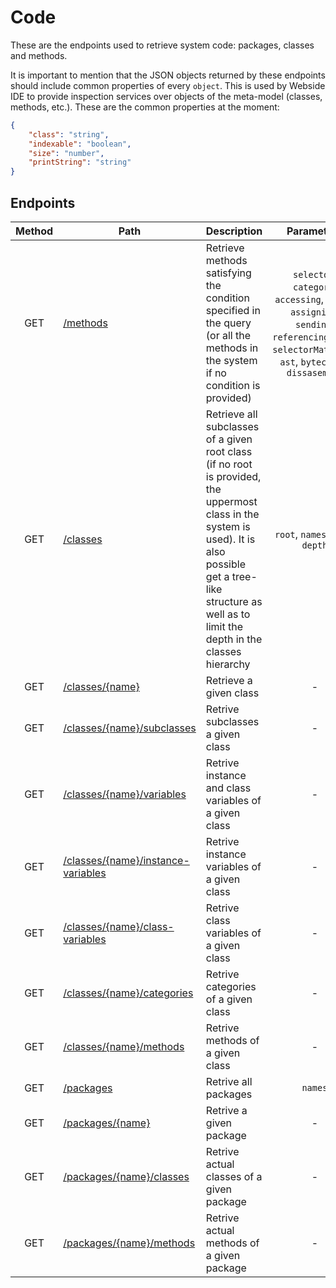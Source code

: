 # Code

These are the endpoints used to retrieve system code: packages, classes and methods.

It is important to mention that the JSON objects returned by these endpoints should include common properties of every `object`. This is used by Webside IDE to provide inspection services over objects of the meta-model (classes, methods, etc.).
These are the common properties at the moment:

```json
{
	"class": "string",
	"indexable": "boolean",
	"size": "number",
	"printString": "string"
}
```

## Endpoints

| Method | Path                                                                         | Description                                                                                                                                                                                                             |                                                                   Parameters                                                                    | Payload |
| :----: | ---------------------------------------------------------------------------- | ----------------------------------------------------------------------------------------------------------------------------------------------------------------------------------------------------------------------- | :---------------------------------------------------------------------------------------------------------------------------------------------: | ------- |
|  GET   | [/methods](methods/get.md)                                                   | Retrieve methods satisfying the condition specified in the query (or all the methods in the system if no condition is provided)                                                                                         | `selector`, `category`, `accessing`, `using`, `assigning`, `sending`, `referencingClass`, `selectorMatching`, `ast`, `bytecodes`, `dissasembly` | -       |
|  GET   | [/classes](classes/get.md)                                                   | Retrieve all subclasses of a given root class (if no root is provided, the uppermost class in the system is used). It is also possible get a tree-like structure as well as to limit the depth in the classes hierarchy |                                                        `root`, `names`, `tree`, `depth`                                                         | -       |
|  GET   | [/classes/{name}](classes/name/get.md)                                       | Retrieve a given class                                                                                                                                                                                                  |                                                                        -                                                                        | -       |
|  GET   | [/classes/{name}/subclasses](classes/name/subclasses/get.md)                 | Retrive subclasses a given class                                                                                                                                                                                        |                                                                        -                                                                        | -       |
|  GET   | [/classes/{name}/variables](classes/name/variables/get.md)                   | Retrive instance and class variables of a given class                                                                                                                                                                   |                                                                        -                                                                        | -       |
|  GET   | [/classes/{name}/instance-variables](classes/name/instance-variables/get.md) | Retrive instance variables of a given class                                                                                                                                                                             |                                                                        -                                                                        | -       |
|  GET   | [/classes/{name}/class-variables](classes/name/class-variables/get.md)       | Retrive class variables of a given class                                                                                                                                                                                |                                                                        -                                                                        | -       |
|  GET   | [/classes/{name}/categories](classes/name/categories/get.md)                 | Retrive categories of a given class                                                                                                                                                                                     |                                                                        -                                                                        | -       |
|  GET   | [/classes/{name}/methods](classes/name/methods/get.md)                       | Retrive methods of a given class                                                                                                                                                                                        |                                                                        -                                                                        | -       |
|  GET   | [/packages](packages/get.md)                                                 | Retrive all packages                                                                                                                                                                                                    |                                                                     `names`                                                                     | -       |
|  GET   | [/packages/{name}](packages/name/get.md)                                     | Retrive a given package                                                                                                                                                                                                 |                                                                        -                                                                        | -       |
|  GET   | [/packages/{name}/classes](packages/name/classes/get.md)                     | Retrive actual classes of a given package                                                                                                                                                                               |                                                                        -                                                                        | -       |
|  GET   | [/packages/{name}/methods](packages/name/methods/get.md)                     | Retrive actual methods of a given package                                                                                                                                                                               |                                                                        -                                                                        | -       |
